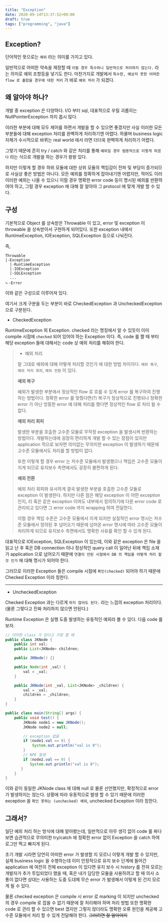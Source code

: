 ```yaml
---
title: "Exception"
date: 2020-09-14T13:37:52+09:00
draft: true
tags: ["programming", "java"]
---
```


## Exception?

단어적인 뜻으로는 `예외` 라는 의미를 가지고 있다.

일반적으로 어떠한 약속을 제정할 때 `이럴 경우 특수하니 일반적으로 처리하지 않는다.` 라는 의미로 예외 조항등을 넣기도 한다.
마찬가지로 개발에서 `특수한, 예상치 못한 어떠한 flow 로 흘렀을 경우에 대한 처리` 가 바로 `예외 처리` 가 되겠다.

## 왜 알아야 하나?

개발 중 exception 은 다양하다. I/O 부터 sql, 대표적으로 우릴 괴롭히는 NullPointerException 까지 몹시 많다.

이러한 부분에 대해 모두 제어를 하면서 개발을 할 수 있으면 좋겠지만 사실 이러한 모든 부분들에 대해 exception 처리를 완벽하게 처리하기엔 어렵다.
하물며 business logic 자체가 수시적으로 바뀌는 real world 에서 라면 더더욱 완벽하게 처리하기 어렵다.

그렇기 때문에 흔히 try / catch 와 같은 처리를 통해 `예외일 경우 범용적으로 이렇게 하겠다` 라는 식으로 개발을 하는 경우가 왕왕 있다.

하지만 이렇게 할 경우 하위 모듈에 대한 상위 모듈의 책임감이 전파 및 부담이 증가되므로 사실상 좋은 방법은 아니다.
모든 예외를 정확하게 잡아내기엔 어렵지만, 적어도 이러이러한 예외는 나올 수 있으니 이럴 경우 명확한 error code 등이 명시된 예외를 반환하여야 하고, 그럴 경우
exception 에 대해 잘 알아야 그 protocol 에 맞게 개발 할 수 있다.

## 구성

기본적으로 Object 를 상속받은 Throwable 이 있고, error 및 exception 이 throwable 을 상속받아서 구현하게 되어있다.
또한 exception 내에서 RuntimeException, IOException, SQLException 등으로 나눠진다.

즉,

```
Throwable
|-Exception
  |-RuntimeException
  |-IOException
  |-SQLException
  ...
ㄴ-Error
```

이와 같은 구성으로 이루어져 있다.

여기서 크게 구분을 두는 부분이 바로 CheckedException 과 UncheckedException 으로 구분된다.

- CheckedException

RuntimeException 외 Exception. checked 라는 명칭에서 알 수 있듯이 이미 compile 시점에 `checked` 되어 있어야 하는 Exception 이다.
즉, code 를 짤 때 부터 해당 exception 들에 대해서는 code 상 예외 처리를 해줘야 한다.

> - 예외 처리
>
>말 그대로 예외에 대해 어떻게 처리할 것인가 에 대한 방법 차이이다. `예외 복구`, `예외 처리 회피`, `예외 전환` 이 있다.
>
>**예외 복구**
>
>예외가 발생한 부분에서 정상적인 flow 로 흐를 수 있게 error 를 복구하여 진행하는 방법이다. 정확한 error 를 맞췄다면(?) 복구가 정상적으로 진행되나
>정확한 error 가 아닌 엉뚱한 error 에 대해 처리를 했다면 정상적인 flow 로 처리 될 수 없다.
>
>**예외 처리 회피**
>
>발생한 부분을 호출한 고수준 모듈로 무작정 exception 을 발생시켜 반환하는 방법이다. 개발하는데에 굉장히 편리하게 개발 할 수 있는 장점이 있지만
>application 적으로 보자면 의미없는 무의미한 exception 이 발생하기 때문에 고수준 모듈에서도 처리를 할 방법이 없다.
>
>또한 이렇게 할 경우 error 는 저수준 모듈에서 발생했으나 책임은 고수준 모듈이 지게 되므로 유지보수 측면에서도 굉장히 불편하게 된다.
>
>**예외 전환**
>
>예외 처리 회피와 유사하게 결국 발생한 부분을 호출한 고수준 모듈로 exception 이 발생한다. 하지만 다른 점은 해당 exception 이 어떤 exception 인지, 리
>혹은 같은 exception 이여도 내부에서 정의하기에 다른 error code 로 관리되고 있다면 그 error code 까지 wrapping 하여 전달한다.
>
>이럴 경우 책임 수준은 고수준 모듈에서 지게 되지만 실질적인 error 명시는 저수준 모듈에서 정의된 후 넘어오기 때문에 넘어온 error 명시에 따라 고수준 모듈이 처리하게 되므로
>유지보수 측면에서도 명확한 사유를 확인 할 수 있게 된다. 

대표적으로 IOException, SQLException 이 있는데, 이와 같은 exception 은 file 을 읽고 난 후 혹은 DB connection 이나 정상적인 query call 이
일어난 뒤에 책임 소재가 application 으로 넘어오기 때문에 `연결이 안된 시점에서 DB 의 책임을 어떻게 처리 할 것 인가` 에 대해 명시가 되어야 한다.

그러므로 이러한 Exception 들은 compile 시점에 `확인(checked)` 되어야 하기 때문에 Checked Exception 이라 칭한다.

---

- UncheckedException

Checked Exception 과는 다르게 `하지 않아도 된다.` 라는 느낌의 exception 처리이다. (물론 그렇다고 진짜 처리하지 않으면 안된다.)

Runtime Exception 은 실행 도중 발생하는 유동적인 예외라 볼 수 있다. 다음 code 를 보자.

```java
// 이러한 class 가 있다고 가정 할 때
public class JKNode {
    public int val;
    public List<JKNode> children;

    public JKNode() {}

    public Node(int _val) {
        val = _val;
    }

    public JKNode(int _val, List<JKNode> _children) {
        val = _val;
        children = _children;
    }
}
```

```java
public class main(String[] args) {
    public void test() {
        JKNode node1 = new JKNode();
        JKNode node2 = null;

        // exception 없음
        if (node1.val == 0) {
            System.out.println("val is 0");
        }
        // NPE 발생
        if (node2.val == 0) {
           System.out.println("val is 0");
       }
    }
}
```

이와 같이 동일한 JKNode class 에 대해 null 로 물론 선언했지만, 확정적으로 error 가 발생하지는 않는다. 상황에 따라 유동적으로 발생 할 수 있기 때문에
이러한 exception 을 `확인 못하는 (unchecked) 예외`, unchecked Exception 이라 칭한다.

## 그래서?

일단 예외 처리 하는 방식에 대해 알아봤는데, 일반적으로 아무 생각 없이 code 를 짜다 보면 습관적으로 무의미한 try/catch 에 정확한 error 없이 Exception 을 
catch 하여 로그만 찍고 빠지게 된다.

초기 개발 시라면 당연히 어떠한 error 가 발생할 지 모르니 이렇게 개발 할 수 있지만, 실제 business logic 을 수행하는데 이미 안정적으로 유지 보수 단계에 들어간
application 에 여전히 전체 exception 이 있다면 유지 보수 시 history 를 전혀 모르는 개발자가 추가 투입되었다 했을 때, 혹은 내가 담당한 모듈을 사용하려고 할 때 
의사 소통이 없다면 상대는 사용하는 도중 도대체 무슨 error 가 발생해서 이렇게 된 건지 모르게 될 수 있다.

물론 checked exception 은 compile 시 error 로 marking 이 되지만 unchecked 의 경우 compile 로 잡을 수 없기 때문에 잘 처리해야 하며
처리 방법 또한 명확한 code 로 관리 할 수 있으면 best 겠지만 그렇지 않더라도 명확한 오류 원인을 제공해 고수준 모듈에서 처리 할 수 있게 전달해야 한다.
~~그러려면 잘 알아야지~~
